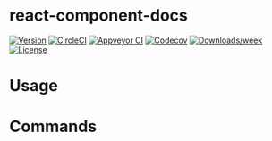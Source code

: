 react-component-docs
===============



[![Version](https://img.shields.io/npm/v/react-component-docs.svg)](https://npmjs.org/package/react-component-docs)
[![CircleCI](https://circleci.com/gh/han4wluc/react-component-docs/tree/master.svg?style=shield)](https://circleci.com/gh/han4wluc/react-component-docs/tree/master)
[![Appveyor CI](https://ci.appveyor.com/api/projects/status/github/han4wluc/react-component-docs?branch=master&svg=true)](https://ci.appveyor.com/project/han4wluc/react-component-docs/branch/master)
[![Codecov](https://codecov.io/gh/han4wluc/react-component-docs/branch/master/graph/badge.svg)](https://codecov.io/gh/han4wluc/react-component-docs)
[![Downloads/week](https://img.shields.io/npm/dw/react-component-docs.svg)](https://npmjs.org/package/react-component-docs)
[![License](https://img.shields.io/npm/l/react-component-docs.svg)](https://github.com/han4wluc/react-component-docs/blob/master/package.json)

<!-- toc -->
# Usage
<!-- usage -->
# Commands
<!-- commands -->
